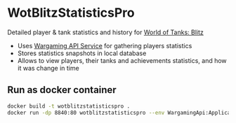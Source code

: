 # WotBlitzStatisticsPro
Detailed player &amp; tank statistics and history for [World of Tanks: Blitz](https://wotblitz.com/)

- Uses [Wargaming API Service](https://developers.wargaming.net/documentation/guide/getting-started/) for gathering players statistics
- Stores statistics snapshots in local database
- Allows to view players, their tanks and achievements statistics, and how it was change in time

## Run as docker container

```bash
docker build -t wotblitzstatisticspro .
docker run -dp 8840:80 wotblitzstatisticspro --env WargamingApi:ApplicationId=[ypur app id] --env WargamingApi:BlitzApiUrl=[real-url] --env WargamingApi:WotApiUrl=[real-url]
```